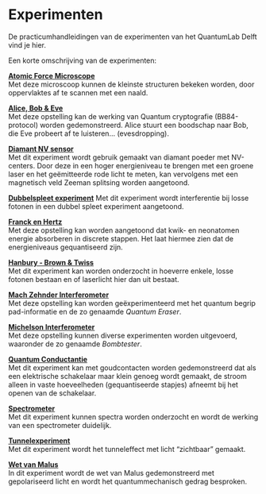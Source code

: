 # Experimenten

De practicumhandleidingen van de experimenten van het QuantumLab Delft vind je hier.
 
Een korte omschrijving van de experimenten:



**[Atomic Force Microscope](afm.md)** 
<br>
Met deze microscoop kunnen de kleinste structuren bekeken worden, door oppervlaktes af te scannen met een naald.

**[Alice, Bob & Eve](crypto.md)** 
<br>
Met deze opstelling kan de werking van Quantum cryptografie (BB84-protocol) worden gedemonstreerd. Alice stuurt een boodschap naar Bob, die Eve probeert af te luisteren... (evesdropping).   

**[Diamant NV sensor](nv.ipynb)**
<br>
Met dit experiment wordt gebruik gemaakt van diamant poeder met NV-centers. Door deze in een hoger energieniveau te brengen met een groene laser en het geëmitteerde rode licht te meten, kan vervolgens met een magnetisch veld Zeeman splitsing worden aangetoond. 

**[Dubbelspleet experiment](dubbel.md)**
Met dit experiment wordt interferentie bij losse fotonen in een dubbel spleet experiment aangetoond. 

**[Franck en Hertz](frank.md)** 
<br>
Met deze opstelling kan worden aangetoond dat kwik- en neonatomen energie absorberen in discrete stappen. Het laat hiermee zien dat de energieniveaus gequantiseerd zijn.

**[Hanbury - Brown & Twiss](hbt.md)**
<br>
Met dit experiment kan worden onderzocht in hoeverre enkele, losse fotonen bestaan en of laserlicht hier dan uit bestaat.

**[Mach Zehnder Interferometer](mach.md)** 
<br>
Met deze opstelling kan worden geëxperimenteerd met het quantum begrip pad-informatie en de zo genaamde *Quantum Eraser*. 

**[Michelson Interferometer](michelson.md)** 
<br>
Met deze opstelling kunnen diverse experimenten worden uitgevoerd, waaronder de zo genaamde *Bombtester*. 

**[Quantum Conductantie](conductantie.md)**
<br>
Met dit experiment kan met goudcontacten worden gedemonstreerd dat als een elektrische schakelaar maar klein genoeg wordt gemaakt, de stroom alleen in vaste hoeveelheden (gequantiseerde stapjes) afneemt bij het openen van de schakelaar. 

**[Spectrometer](spectro.md)**
<br>
Met dit experiment kunnen spectra worden onderzocht en wordt de werking van een spectrometer duidelijk.
 
**[Tunnelexperiment](tunnelen.md)**
<br>
Met dit experiment wordt het tunneleffect met licht “zichtbaar” gemaakt. 

**[Wet van Malus](malus.md)**
<br>
In dit experiment wordt de wet van Malus gedemonstreerd met gepolariseerd licht en wordt het quantummechanisch gedrag besproken. 


